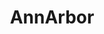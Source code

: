 ---
title: AnnArbor
crosslinks:
- uofm
- autotldr
- chicago
- MichiganGamers
- fidgetspin
- MetroDetroit
- MarchForScience
- The_Donald
- DetroitRedWings
- guns
- lfg
- Roadcam
- A2Hoops
- Drugs
- im14andthisisedgy
---